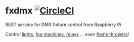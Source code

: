 # fxdmx [![CircleCI](https://circleci.com/gh/danesparza/fxdmx.svg?style=shield)](https://circleci.com/gh/danesparza/fxdmx)
REST service for DMX fixture control from Raspberry Pi

Control [lights](https://www.rollingstone.com/product-recommendations/lifestyle/best-stage-lights-928544/), [fog machines](https://www.amazon.com/dmx-fog-machine/s?k=dmx+fog+machine), [relays](https://www.amazon.com/ADJ-Products-Lighting-Dimmer-DP-415R/dp/B07C7Y4MT9/ref=sr_1_10?dchild=1&keywords=dmx+relay&qid=1626704824&sr=8-10) ... even [flame throwers](https://www.youtube.com/watch?v=jbIG1ijw9Qw)! 
